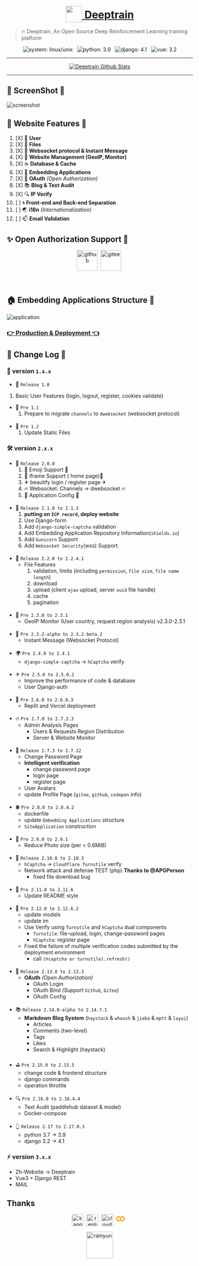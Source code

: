 <div align="center">

# <a href="https://deeptrain.net"><img height='44px' width='44px' src='favicon.ico' style="transform: translateY(10px)"></img> <span>Deeptrain<span></a>

</div>



> 🔥 Deeptrain, An Open Source Deep Reinforcement Learning training platform

<div align="center">

![system: linux/unix](https://img.shields.io/badge/system-Unix-important)
&nbsp;
![python: 3.9](https://img.shields.io/badge/python-3.9-success)
&nbsp;
![django: 4.1](https://img.shields.io/badge/Django-4.1-informational)
&nbsp;
![vue: 3.2](https://img.shields.io/badge/vue-3.2-42b883)
</div>

---
<div align="center">

[![Deeptrain Github Stats](https://stats.deeptrain.net/repo/zmh-program/Deeptrain?theme=dark)](https://github.com/zmh-program/code-statistic)

</div>

---


## 🚀️ ScreenShot 🎋

![screenshot](/docs/screenshot/screenshot.png)

## 🌊 Website Features 🔮

1. [X]  🍹  **User**
2. [X]  🥁  **Files**
3. [X]  🧃  **Websocket protocol & Instant Message**
4. [X]  🍵  **Website Management (GeoIP, Monitor)**
5. [X]  ☕  **Database & Cache**
6. [X]  🍷  **Embedding Applications**
7. [X]  👋  **OAuth** *(Open Authorization)*
8. [X]  📚  **Blog & Text Audit**
9. [X]  🔍  **IP Verify**
10. [ ] 🌀  **Front-end and Back-end Separation**
11. [ ] 🌏  **i18n** *(Internationalization)*
12. [ ] 📫  **Email Validation**

## ✨ Open Authorization Support 🎈

<div align="center">

[<img height="56px" src="https://cdn-icons-png.flaticon.com/128/919/919847.png" alt="github">](https://github.com/)&nbsp;
[<img height="56px" src="https://gitee.com/favicon.ico" alt="gitee">](https://gitee.com/)&nbsp;

</div>
<br>

## 🏠 Embedding Applications Structure 🎫

![application](/docs/screenshot/application.jpg)

### [👉 Production & Deployment 👈](/docs/RUN.md)

## 📜 Change Log 📰

### 🔨 version `1.x.x`

- 🥎 `Release 1.0`

1. Basic User Features (login, logout, register, cookies validate)

- 🌿 `Pre 1.1`
  1. Prepare to migrate `channels` to `dwebsocket` (websocket protocol)
<br><br>
- 🎍 `Pre 1.2`
  1. Update Static Files

### 🛠 version `2.x.x`

- 🍒 `Release 2.0.0`
  1. 🎉 Emoji Support 🎉
  2. 📕 iframe Support ( home page)📘
  3. ✈ beautify login / register page ✈
  4. 🔥 Websocket: Channels -> dwebsocket 🔥
  5. 🚀 Application Config 🚀
<br><br>
- 🍎 `Release 2.1.0 to 2.1.3`
  1. **putting on `ICP record`, deploy website**
  2. Use Django-form
  3. Add `django-simple-captcha` validation
  4. Add Embedding Application Repository Information(`shields.io`)
  5. Add `Gunicorn` Support
  6. Add `Websocket Security`(wss) Support
<br><br>
- 🍋 `Release 2.2.0 to 2.2.4.1`
  - File Features
    1. validation, limits (including `permission`, `file size`, `file name length`)
    2. download
    3. upload (client `ajax` upload, server `uuid` file handle)
    4. cache
    5. pagination
<br><br>
- 🎁 `Pre 2.3.0 to 2.3.1`
  - GeoIP Monitor (User country, request region analysis) v2.3.0-2.3.1
<br><br>
- 🎯 `Pre 2.3.2-alpha to 2.3.2-beta.2`
  - Instant Message (Websocket Protocol)
<br><br>
- 🌍 `Pre 2.4.0 to 2.4.1`
  - `django-simple-captcha` -> `hCaptcha` verify
<br><br>
- ✈ `Pre 2.5.0 to 2.5.0.2`
  - Improve the performance of code & database
  - User Django-auth
<br><br>
- 🌲 `Pre 2.6.0 to 2.6.0.3`
  - Replit and Vercel deployment
<br><br>
- 🔥 `Pre 2.7.0 to 2.7.2.3`
  - Admin Analysis Pages
    - Users & Requests Region Distribution
    - Server & Website Monitor
<br><br>
- 🎇 `Release 2.7.3 to 2.7.12`
  - Change Password Page
  - **Intelligent verification**
    - change password page
    - login page
    - register page
  - User Avatars
  - update Profile Page (`gitee`, `github`, `codepen` info)
<br><br>
- 🍀 `Pre 2.8.0 to 2.8.4.2`
  - dockerfile
  - update `Embedding Applications` structure
  - `SiteApplication` construction
<br><br>
- 📕 `Pre 2.9.0 to 2.9.1`
  - Reduce Photo size (per < 0.6MiB)
<br><br>
- 🚀 `Release 2.10.0 to 2.10.3`
  - `hCaptcha` -> `Cloudflare Turnstile` verify
  - Network attack and defense TEST (php) **Thanks to @APGPerson**
    - fixed file download bug
<br><br>
- 📕 `Pre 2.11.0 to 2.11.6`
  - Update README style
<br><br>
- 🙌 `Pre 2.12.0 to 2.12.6.2`
  - update models
  - update im
  - Use Verify using `Turnstile` and `hCaptcha` dual components
    - `Turnstile`: file-upload, login, change-password pages
    - `hCaptcha`: register page
  - Fixed the failure of multiple verification codes submitted by the deployment environment
    - call `(hcaptcha or turnstile).refresh()`
<br><br>
- 🧃 `Release 2.13.0 to 2.13.3`
  - **OAuth** *(Open Authorization)*
    - OAuth Login
    - OAuth Bind *(Support `Github`, `Gitee`)*
    - OAuth Config
<br><br>
- 📚 `Release 2.14.0-alpha to 2.14.7.1`
  - **Markdown Blog System** (`haystack` & `whoosh` & `jieba` & `mptt` & `layui`)
    - Articles
    - Comments (two-level)
    - Tags
    - Likes
    - Search & Highlight (haystack)
<br><br>
- ⛳ `Pre 2.15.0 to 2.15.5`
  - change code & frontend structure
  - django commands
  - operation throttle
<br><br>
- 🔍 `Pre 2.16.0 to 2.16.4.4`
  - Text Audit (paddlehub dataset & model)
  - Docker-compose
<br><br>
- 👆 `Release 2.17 to 2.17.0.3`
  - python 3.7 -> 3.9
  - django 3.2 -> 4.1

### ⚡ version `3.x.x`
- Zh-Website -> Deeptrain
- Vue3 + Django REST
- MAIL

## Thanks

<div align="center">


[<img height="32px" src="https://www.kaggle.com/static/images/favicon.ico" alt="kaggle">](https://kaggle.com/)&nbsp;
[<img height="32px" src="https://docs.replit.com/image/logo.svg" alt="replit">](https://replit.com/)&nbsp;
[<img height="32px" src="https://cdn-icons-png.flaticon.com/128/5969/5969044.png" alt="cloudflare">](https://cloudflare.com/)&nbsp;
[<svg viewBox="0 0 32 32" style="width: 32px; height: 32px; fill:orange"><g><path d="M4.54,9.46,2.19,7.1a6.93,6.93,0,0,0,0,9.79l2.36-2.36A3.59,3.59,0,0,1,4.54,9.46Z" style="fill:var(--colab-logo-dark)"></path><path d="M2.19,7.1,4.54,9.46a3.59,3.59,0,0,1,5.08,0l1.71-2.93h0l-.1-.08h0A6.93,6.93,0,0,0,2.19,7.1Z" style="fill:var(--colab-logo-light)"></path><path d="M11.34,17.46h0L9.62,14.54a3.59,3.59,0,0,1-5.08,0L2.19,16.9a6.93,6.93,0,0,0,9,.65l.11-.09" style="fill:var(--colab-logo-light)"></path><path d="M12,7.1a6.93,6.93,0,0,0,0,9.79l2.36-2.36a3.59,3.59,0,1,1,5.08-5.08L21.81,7.1A6.93,6.93,0,0,0,12,7.1Z" style="fill:var(--colab-logo-light)"></path><path d="M21.81,7.1,19.46,9.46a3.59,3.59,0,0,1-5.08,5.08L12,16.9A6.93,6.93,0,0,0,21.81,7.1Z" style="fill:var(--colab-logo-dark)"></path></g></svg>](https://colab.research.google.com)
<br>
[<img height="72px" src="https://www.rainyun.cc/img/logo.3dcf7adc.png" alt="rainyun" style="background: #fff; border-radius:6px;padding: 8px 12px; margin-top:4px">](https://www.rainyun.cc/?ref=MzE4MDA=)

</div>
